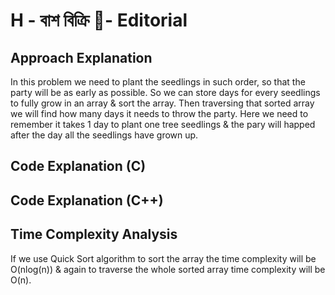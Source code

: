 # H - বাশ বিক্রি 🎍- Editorial


## Approach Explanation
In this problem we need to plant the seedlings in such order, so that the party will be as early as possible. So we can store days for every seedlings to fully grow in an array & sort the array. Then traversing that sorted array we will find how many days it needs to throw the party. Here we need to remember it takes 1 day to plant one tree seedlings & the pary will happed after the day all the seedlings have grown up. 


## Code Explanation (C)


## Code Explanation (C++)


## Time Complexity Analysis
If we use Quick Sort algorithm to sort the array the time complexity will be O(nlog(n)) & again to traverse the whole sorted array time complexity will be O(n).
